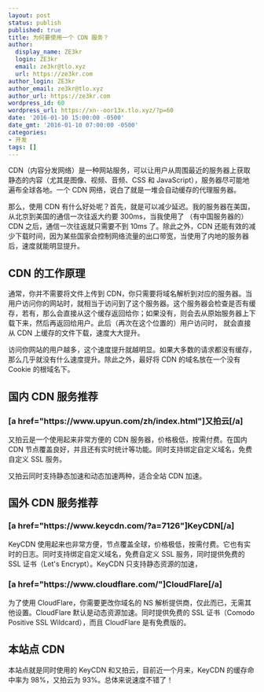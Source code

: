 ```yaml
---
layout: post
status: publish
published: true
title: 为何要使用一个 CDN 服务？
author:
  display_name: ZE3kr
  login: ZE3kr
  email: ze3kr@tlo.xyz
  url: https://ze3kr.com
author_login: ZE3kr
author_email: ze3kr@tlo.xyz
author_url: https://ze3kr.com
wordpress_id: 60
wordpress_url: https://xn--oor13x.tlo.xyz/?p=60
date: '2016-01-10 15:00:00 -0500'
date_gmt: '2016-01-10 07:00:00 -0500'
categories:
- 开发
tags: []
---
```

<p>CDN（内容分发网络）是一种网站服务，可以让用户从周围最近的服务器上获取静态的内容（尤其是图像、视频、音频、CSS 和 JavaScript），服务器尽可能地遍布全球各地。一个 CDN 网络，说白了就是一堆会自动缓存的代理服务器。</p>
<p>那么，使用 CDN 有什么好处呢？首先，就是可以减少<!--more-->延迟。我的服务器在美国，从北京到美国的通信一次往返大约要 300ms，当我使用了 （有中国服务器的）CDN 之后，通信一次往返就只需要不到 10ms 了。除此之外，CDN 还能有效的减少下载时间，因为某些国家会控制网络流量的出口带宽，当使用了内地的服务器后，速度就能明显提升。</p>
<h2>CDN 的工作原理</h2>
<p>通常，你并不需要将文件上传到 CDN，你只需要将域名解析到对应的服务器。当用户访问你的网站时，就相当于访问到了这个服务器。这个服务器会检查是否有缓存，若有，那么会直接从这个缓存返回给你；如果没有，则会去从原始服务器上下载下来，然后再返回给用户。此后（再次在这个位置的）用户访问时， 就会直接从 CDN 上缓存的文件下载，速度大大提升。</p>
<p>访问你网站的用户越多，这个速度提升就越明显。如果大多数的请求都没有缓存，那么几乎就没有什么速度提升。除此之外，最好将 CDN 的域名放在一个没有 Cookie 的根域名下。</p>
<h2>国内 CDN 服务推荐</h2>
<h3>[a href="https://www.upyun.com/zh/index.html"]又拍云[/a]</h3>
<p>又拍云是一个使用起来非常方便的 CDN 服务器，价格极低，按需付费。在国内 CDN 节点覆盖良好，并且还有实时统计等功能。同时支持绑定自定义域名，免费自定义 SSL 服务。</p>
<p>又拍云同时支持静态加速和动态加速两种，适合全站 CDN 加速。</p>
<h2>国外 CDN 服务推荐</h2>
<h3>[a href="https://www.keycdn.com/?a=7126"]KeyCDN[/a]</h3>
<p>KeyCDN 使用起来也非常方便，节点覆盖全球，价格极低，按需付费。它也有实时的日志。同时支持绑定自定义域名，免费自定义 SSL 服务，同时提供免费的 SSL 证书（Let's Encrypt）。KeyCDN 只支持静态资源的加速，</p>
<h3>[a href="https://www.cloudflare.com/"]CloudFlare[/a]</h3>
<p>为了使用 CloudFlare，你需要更改你域名的 NS 解析提供商，仅此而已，无需其他设置。CloudFlare 默认是动态资源加速。同时提供免费的 SSL 证书（Comodo Positive SSL Wildcard），而且 CloudFlare 是有免费版的。</p>
<h2>本站点 CDN</h2>
<p>本站点就是同时使用的 KeyCDN 和又拍云，目前近一个月来，KeyCDN 的缓存命中率为 98%，又拍云为 93%。总体来说速度不错了！</p>
